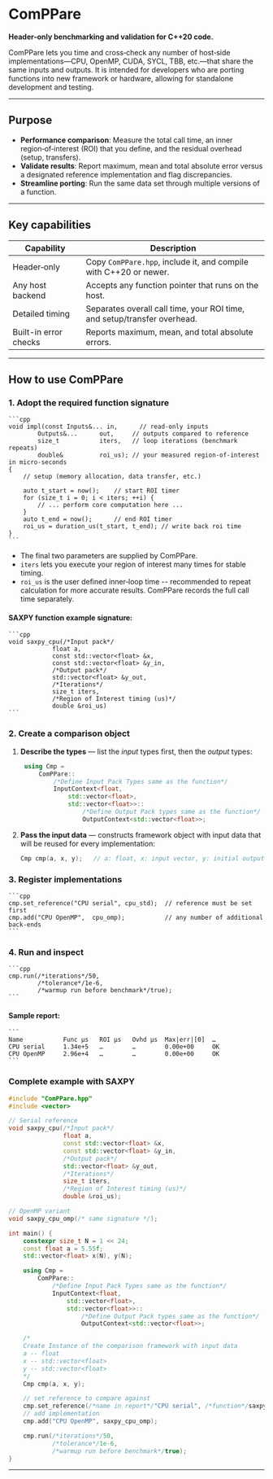 # ComPPare

**Header‑only benchmarking and validation for C++20 code.**

ComPPare lets you time and cross‑check any number of host‑side implementations—CPU, OpenMP, CUDA, SYCL, TBB, etc.—that share the same inputs and outputs. It is intended for developers who are porting functions into new framework or hardware, allowing for standalone development and testing.

---

## Purpose

* **Performance comparison**: Measure the total call time, an inner region‑of‑interest (ROI) that you define, and the residual overhead (setup, transfers).
* **Validate results**: Report maximum, mean and total absolute error versus a designated reference implementation and flag discrepancies.
* **Streamline porting**: Run the same data set through multiple versions of a function.

---

## Key capabilities

| Capability              | Description                                                       |
| ----------------------- | ----------------------------------------------------------------- |
| Header‑only             | Copy `ComPPare.hpp`, include it, and compile with C++20 or newer. |
| Any host backend | Accepts any function pointer that runs on the host.               |
| Detailed timing         | Separates overall call time, your ROI time, and setup/transfer overhead.                   |
| Built-in error checks | Reports maximum, mean, and total absolute errors.    |


---

## How to use ComPPare

### 1. Adopt the required function signature

    ```cpp
    void impl(const Inputs&... in,      // read‑only inputs
            Outputs&...      out,     // outputs compared to reference
            size_t           iters,   // loop iterations (benchmark repeats)
            double&          roi_us); // your measured region‑of‑interest in micro‑seconds
    {
        // setup (memory allocation, data transfer, etc.)

        auto t_start = now();    // start ROI timer
        for (size_t i = 0; i < iters; ++i) {
            // ... perform core computation here ...
        }
        auto t_end = now();      // end ROI timer
        roi_us = duration_us(t_start, t_end); // write back roi time
    }
    ```

* The final two parameters are supplied by ComPPare.
* `iters` lets you execute your region of interest many times for stable timing.
* `roi_us` is the user defined inner‑loop time -- recommended to repeat calculation for more accurate results. ComPPare records the full call time separately.


#### SAXPY function example signature:
    ```cpp
    void saxpy_cpu(/*Input pack*/
                float a,
                const std::vector<float> &x,
                const std::vector<float> &y_in,
                /*Output pack*/
                std::vector<float> &y_out,
                /*Iterations*/
                size_t iters,
                /*Region of Interest timing (us)*/
                double &roi_us)
    ```


### 2. Create a comparison object

1. **Describe the types** — list the *input* types first, then the *output* types:

   ```cpp
    using Cmp = 
        ComPPare::
            /*Define Input Pack Types same as the function*/
            InputContext<float, 
                std::vector<float>, 
                std::vector<float>>::
                    /*Define Output Pack types same as the function*/
                    OutputContext<std::vector<float>>;
   ```

2. **Pass the input data** — constructs framework object with input data that will be reused for every implementation:

   ```cpp
   Cmp cmp(a, x, y);   // a: float, x: input vector, y: initial output
   ```

### 3. Register implementations

    ```cpp
    cmp.set_reference("CPU serial", cpu_std);  // reference must be set first
    cmp.add("CPU OpenMP",  cpu_omp);           // any number of additional back‑ends
    ```

### 4. Run and inspect

    ```cpp
    cmp.run(/*iterations*/50, 
            /*tolerance*/1e-6, 
            /*warmup run before benchmark*/true);
    ```

#### Sample report:

    ```
    Name           Func µs   ROI µs   Ovhd µs  Max|err|[0]  …
    CPU serial     1.34e+5   …        …        0.00e+00     OK
    CPU OpenMP     2.96e+4   …        …        0.00e+00     OK
    ```

### Complete example with SAXPY

```cpp
#include "ComPPare.hpp"
#include <vector>

// Serial reference
void saxpy_cpu(/*Input pack*/
               float a,
               const std::vector<float> &x,
               const std::vector<float> &y_in,
               /*Output pack*/
               std::vector<float> &y_out,
               /*Iterations*/
               size_t iters,
               /*Region of Interest timing (us)*/
               double &roi_us);

// OpenMP variant
void saxpy_cpu_omp(/* same signature */);

int main() {
    constexpr size_t N = 1 << 24;
    const float a = 5.55f;
    std::vector<float> x(N), y(N); 

    using Cmp = 
        ComPPare::
            /*Define Input Pack Types same as the function*/
            InputContext<float, 
                std::vector<float>, 
                std::vector<float>>::
                    /*Define Output Pack types same as the function*/
                    OutputContext<std::vector<float>>;

    /*
    Create Instance of the comparison framework with input data
    a -- float
    x -- std::vector<float>
    y -- std::vector<float>
    */
    Cmp cmp(a, x, y);

    // set reference to compare against
    cmp.set_reference(/*name in report*/"CPU serial", /*function*/saxpy_cpu);
    // add implementation
    cmp.add("CPU OpenMP", saxpy_cpu_omp);

    cmp.run(/*iterations*/50, 
            /*tolerance*/1e-6, 
            /*warmup run before benchmark*/true);
}
```

---




